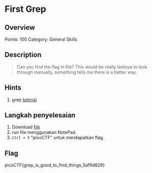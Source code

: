 # First Grep

## Overview

Points: 100
Category: General Skills

## Description

> Can you find the flag in file? This would be really tedious to look through manually, something tells me there is a better way.

## Hints

1. grep [tutorial](https://ryanstutorials.net/linuxtutorial/grep.php)

## Langkah penyelesaian

1. Download [file](https://jupiter.challenges.picoctf.org/static/515f19f3612bfd97cd3f0c0ba32bd864/file)
2. run file menggunakan NotePad.
3. `Ctrl + F` "picoCTF" untuk mendapatkan flag.



## Flag

picoCTF{grep_is_good_to_find_things_5af9d829}
